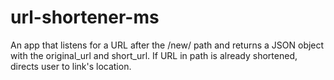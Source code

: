 # url-shortener-ms
An app that listens for a URL after the /new/ path and returns a JSON object with the original_url and short_url. If URL in path is already shortened, directs user to link's location.
